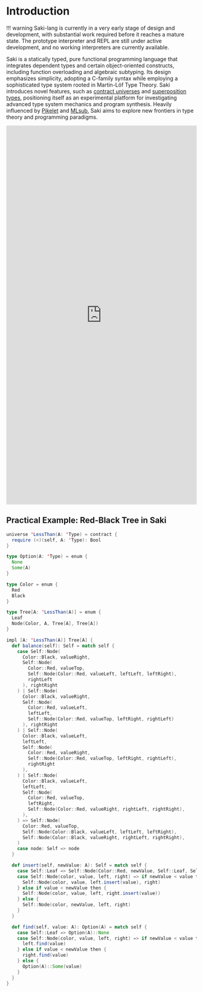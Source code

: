 # Introduction

!!! warning
    Saki-lang is currently in a very early stage of design and development, with substantial work required before it reaches a mature state. The prototype interpreter and REPL are still under active development, and no working interpreters are currently available.

Saki is a statically typed, pure functional programming language that integrates dependent types and certain object-oriented constructs, including function overloading and algebraic subtyping. Its design emphasizes simplicity, adopting a C-family syntax while employing a sophisticated type system rooted in Martin-Löf Type Theory. Saki introduces novel features, such as [contract universes](Terms/Contract%20Universe.md) and [superposition types](Definition/Function%20Overloading.md), positioning itself as an experimental platform for investigating advanced type system mechanics and program synthesis. Heavily influenced by [Pikelet](https://github.com/pikelet-lang/pikelet) and [MLsub](https://lptk.github.io/programming/2020/03/26/demystifying-mlsub.html), Saki aims to explore new frontiers in type theory and programming paradigms.

<iframe style="width:100%;height:1000px" frameborder="0" src="https://saki-lang.tech/"></iframe>

## Practical Example: Red-Black Tree in Saki

```scala
universe 'LessThan(A: 'Type) = contract {
  require (<)(self, A: 'Type): Bool
}

type Option(A: 'Type) = enum {
  None
  Some(A)
}

type Color = enum {
  Red
  Black
}

type Tree[A: 'LessThan(A)] = enum {
  Leaf
  Node(Color, A, Tree[A], Tree[A])
}

impl [A: 'LessThan(A)] Tree[A] {
  def balance(self): Self = match self {
    case Self::Node(
      Color::Black, valueRight, 
      Self::Node(
        Color::Red, valueTop, 
        Self::Node(Color::Red, valueLeft, leftLeft, leftRight), 
        rightLeft
      ), rightRight
    ) | Self::Node(
      Color::Black, valueRight, 
      Self::Node(
        Color::Red, valueLeft, 
        leftLeft, 
        Self::Node(Color::Red, valueTop, leftRight, rightLeft)
      ), rightRight
    ) | Self::Node(
      Color::Black, valueLeft, 
      leftLeft, 
      Self::Node(
        Color::Red, valueRight, 
        Self::Node(Color::Red, valueTop, leftRight, rightLeft), 
        rightRight
      ),
    ) | Self::Node(
      Color::Black, valueLeft, 
      leftLeft, 
      Self::Node(
        Color::Red, valueTop, 
        leftRight, 
        Self::Node(Color::Red, valueRight, rightLeft, rightRight),
      ),
    ) => Self::Node(
      Color::Red, valueTop, 
      Self::Node(Color::Black, valueLeft, leftLeft, leftRight),
      Self::Node(Color::Black, valueRight, rightLeft, rightRight),
    )
    case node: Self => node
  }

  def insert(self, newValue: A): Self = match self {
    case Self::Leaf => Self::Node(Color::Red, newValue, Self::Leaf, Self::Leaf)
    case Self::Node(color, value, left, right) => if newValue < value then {
      Self::Node(color, value, left.insert(value), right)
    } else if value < newValue then {
      Self::Node(color, value, left, right.insert(value))
    } else {
      Self::Node(color, newValue, left, right)
    }
  }

  def find(self, value: A): Option(A) = match self {
    case Self::Leaf => Option(A)::None
    case Self::Node(color, value, left, right) => if newValue < value then {
      left.find(value)
    } else if value < newValue then {
      right.find(value)
    } else {
      Option(A)::Some(value)
    }
  }
}
```
